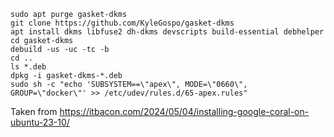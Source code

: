 ```
sudo apt purge gasket-dkms
git clone https://github.com/KyleGospo/gasket-dkms
apt install dkms libfuse2 dh-dkms devscripts build-essential debhelper
cd gasket-dkms
debuild -us -uc -tc -b
cd ..
ls *.deb
dpkg -i gasket-dkms-*.deb
sudo sh -c "echo 'SUBSYSTEM==\"apex\", MODE=\"0660\", GROUP=\"docker\"' >> /etc/udev/rules.d/65-apex.rules"
```

Taken from https://itbacon.com/2024/05/04/installing-google-coral-on-ubuntu-23-10/